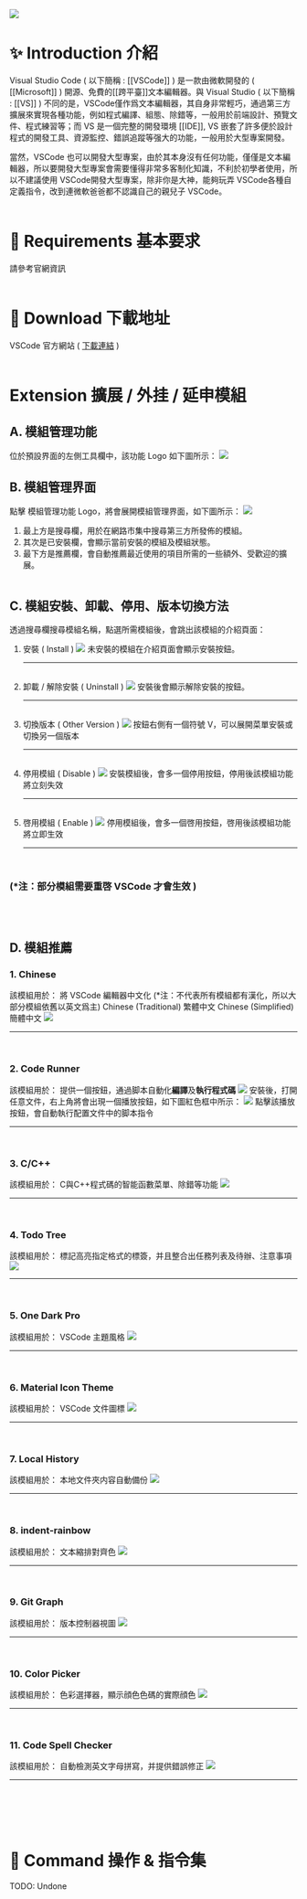 ![](image/vscode_Logo.png)

# ✨ Introduction 介紹
Visual Studio Code ( 以下簡稱 : [[VSCode]] ) 是一款由微軟開發的 ( [[Microsoft]] ) 開源、免費的[[跨平臺]]文本編輯器。與 Visual Studio ( 以下簡稱 : [[VS]] ) 不同的是，VSCode僅作爲文本編輯器，其自身非常輕巧，通過第三方擴展來實現各種功能，例如程式編譯、組態、除錯等，一般用於前端設計、預覽文件、程式練習等；而 VS 是一個完整的開發環境 [[IDE]], VS 嵌套了許多便於設計程式的開發工具、資源監控、錯誤追蹤等强大的功能，一般用於大型專案開發。

當然，VSCode 也可以開發大型專案，由於其本身沒有任何功能，僅僅是文本編輯器，所以要開發大型專案會需要懂得非常多客制化知識，不利於初學者使用，所以不建議使用 VSCode開發大型專案，除非你是大神，能夠玩弄 VSCode各種自定義指令，改到連微軟爸爸都不認識自己的親兒子 VSCode。
<br><br>

# 🔨 Requirements 基本要求
請參考官網資訊
<br><br>

# 🔨 Download 下載地址
VSCode 官方網站 ( [下載連結](https://code.visualstudio.com/Download) )
<br><br>

# Extension 擴展 / 外挂 / 延申模組
## A. 模組管理功能
位於預設界面的左側工具欄中，該功能 Logo 如下圖所示：
![](image/vscode_ExtensionIcon.png)

## B. 模組管理界面
點擊 模組管理功能 Logo，將會展開模組管理界面，如下圖所示：
![](image/vscode_ExtensionView.png)
1. 最上方是搜尋欄，用於在網路市集中搜尋第三方所發佈的模組。
2. 其次是已安裝欄，會顯示當前安裝的模組及模組狀態。
3. 最下方是推薦欄，會自動推薦最近使用的項目所需的一些額外、受歡迎的擴展。
<br><br>


## C. 模組安裝、卸載、停用、版本切換方法
透過搜尋欄搜尋模組名稱，點選所需模組後，會跳出該模組的介紹頁面：

1. 安裝 ( Install )
![](image/vscode_Extension_install.png)
未安裝的模組在介紹頁面會顯示安裝按鈕。
    <hr><br>
2. 卸載 / 解除安裝 ( Uninstall )
![](image/vscode_Extension_uninstall.png)
安裝後會顯示解除安裝的按鈕。
    <hr><br>
3. 切換版本 ( Other Version )
![](image/vscode_Extension_otherVer.png)
按鈕右側有一個符號 V，可以展開菜單安裝或切換另一個版本
    <hr><br>
4. 停用模組 ( Disable )
![](image/vscode_Extension_disable.png)
安裝模組後，會多一個停用按鈕，停用後該模組功能將立刻失效
    <hr><br>
5. 啓用模組 ( Enable )
![](image/vscode_Extension_enable.png)
停用模組後，會多一個啓用按鈕，啓用後該模組功能將立即生效
    <hr><br>
### (*注：部分模組需要重啓 VSCode 才會生效 )
<br><br>


## D. 模組推薦
### 1. Chinese
該模組用於： 將 VSCode 編輯器中文化 (*注：不代表所有模組都有漢化，所以大部分模組依舊以英文爲主)
Chinese (Traditional) 繁體中文
Chinese (Simplified)  簡體中文
![](image/vscode_Extension_Chinese.png)
    <hr><br>

### 2. Code Runner
該模組用於： 提供一個按鈕，通過脚本自動化**編譯**及**執行程式碼**
![](image/vscode_Extension_CodeRunner.png)
安裝後，打開任意文件，右上角將會出現一個播放按鈕，如下圖紅色框中所示：
![](image/vscode_Extension_CodeRunner_ExeBtn.png)
點擊該播放按鈕，會自動執行配置文件中的脚本指令
    <hr><br>

### 3. C/C++
該模組用於： C與C++程式碼的智能函數菜單、除錯等功能
![](image/vscode_Extension_C_Cpp.png)
    <hr><br>

### 4. Todo Tree
該模組用於： 標記高亮指定格式的標簽，并且整合出任務列表及待辦、注意事項
![](image/vscode_Extension_TodoTree.png)
    <hr><br>

### 5. One Dark Pro
該模組用於： VSCode 主題風格
![](image/vscode_Extension_OneDarkPro.png)
    <hr><br>

### 6. Material Icon Theme
該模組用於： VSCode 文件圖標
![](image/vscode_Extension_MaterialIconTheme.png)
    <hr><br>

### 7. Local History
該模組用於： 本地文件夾内容自動備份
![](image/vscode_Extension_LocalHistory.png)
    <hr><br>

### 8. indent-rainbow
該模組用於： 文本縮排對齊色
![](image/vscode_Extension_indent-rainbow.png)
    <hr><br>

### 9. Git Graph
該模組用於： 版本控制器視圖
![](image/vscode_Extension_GitGraph.png)
    <hr><br>

### 10. Color Picker
該模組用於： 色彩選擇器，顯示顔色色碼的實際顔色
![](image/vscode_Extension_ColorPicker.png)
    <hr><br>

### 11. Code Spell Checker
該模組用於： 自動檢測英文字母拼寫，并提供錯誤修正
![](image/vscode_Extension_CodeSpellChecker.png)
    <hr><br>

<br><br>


# 📔 Command 操作 & 指令集

TODO: Undone






